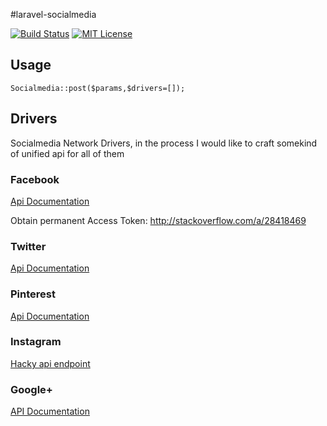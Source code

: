 #laravel-socialmedia

[![Build Status](https://travis-ci.org/marvinosswald/laravel-socialmedia.svg?branch=master)](https://travis-ci.org/marvinosswald/laravel-socialmedia)
[![MIT License](https://img.shields.io/packagist/l/marvinosswald/laravel-socialmedia.svg?style=flat-square)](https://packagist.org/packages/marvinosswald/laravel-socialmedia)

## Usage

```
Socialmedia::post($params,$drivers=[]);
```

## Drivers

Socialmedia Network Drivers, in the process I would like to craft somekind of unified api for all of them

### Facebook

[Api Documentation](https://developers.facebook.com/docs/graph-api/reference/v2.7/post)

Obtain permanent Access Token: http://stackoverflow.com/a/28418469

### Twitter

[Api Documentation](https://dev.twitter.com/rest/reference/post/statuses/update)

### Pinterest

[Api Documentation](https://developers.pinterest.com/docs/api/pins/)

### Instagram

[Hacky api endpoint](http://stackoverflow.com/a/26186389)

### Google+

[API Documentation](https://developers.google.com/+/domains/api/activities/insert)
